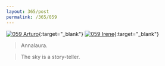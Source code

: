 ```yaml
---
layout: 365/post
permalink: /365/059
---
```


[![059 Arturo](https://c2.staticflickr.com/6/5710/20855654955_fca03e041b_c.jpg)](https://www.flickr.com/photos/131440297@N08/20855654955/){:target="_blank"}
[![059 Irene](https://c1.staticflickr.com/1/605/20800562842_41cc2d1b86_z.jpg)](https://www.flickr.com/photos/25124902@N04/20800562842/){:target="_blank"}


> Annalaura.

> The sky is a story-teller.
